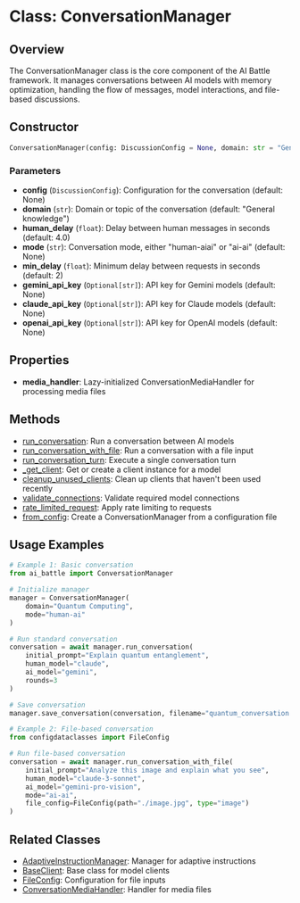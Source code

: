 # Class: ConversationManager

## Overview

The ConversationManager class is the core component of the AI Battle framework. It manages conversations between AI models with memory optimization, handling the flow of messages, model interactions, and file-based discussions.

## Constructor

```python
ConversationManager(config: DiscussionConfig = None, domain: str = "General knowledge", human_delay: float = 4.0, mode: str = None, min_delay: float = 2, gemini_api_key: Optional[str] = None, claude_api_key: Optional[str] = None, openai_api_key: Optional[str] = None)
```

### Parameters

- **config** (`DiscussionConfig`): Configuration for the conversation (default: None)
- **domain** (`str`): Domain or topic of the conversation (default: "General knowledge")
- **human_delay** (`float`): Delay between human messages in seconds (default: 4.0)
- **mode** (`str`): Conversation mode, either "human-aiai" or "ai-ai" (default: None)
- **min_delay** (`float`): Minimum delay between requests in seconds (default: 2)
- **gemini_api_key** (`Optional[str]`): API key for Gemini models (default: None)
- **claude_api_key** (`Optional[str]`): API key for Claude models (default: None)
- **openai_api_key** (`Optional[str]`): API key for OpenAI models (default: None)

## Properties

- **media_handler**: Lazy-initialized ConversationMediaHandler for processing media files

## Methods

- [run_conversation](conversation_manager_run_conversation.md): Run a conversation between AI models
- [run_conversation_with_file](conversation_manager_run_conversation_with_file.md): Run a conversation with a file input
- [run_conversation_turn](conversation_manager_run_conversation_turn.md): Execute a single conversation turn
- [_get_client](conversation_manager__get_client.md): Get or create a client instance for a model
- [cleanup_unused_clients](conversation_manager_cleanup_unused_clients.md): Clean up clients that haven't been used recently
- [validate_connections](conversation_manager_validate_connections.md): Validate required model connections
- [rate_limited_request](conversation_manager_rate_limited_request.md): Apply rate limiting to requests
- [from_config](conversation_manager_from_config.md): Create a ConversationManager from a configuration file

## Usage Examples

```python
# Example 1: Basic conversation
from ai_battle import ConversationManager

# Initialize manager
manager = ConversationManager(
    domain="Quantum Computing",
    mode="human-ai"
)

# Run standard conversation
conversation = await manager.run_conversation(
    initial_prompt="Explain quantum entanglement",
    human_model="claude",
    ai_model="gemini",
    rounds=3
)

# Save conversation
manager.save_conversation(conversation, filename="quantum_conversation.html")

# Example 2: File-based conversation
from configdataclasses import FileConfig

# Run file-based conversation
conversation = await manager.run_conversation_with_file(
    initial_prompt="Analyze this image and explain what you see",
    human_model="claude-3-sonnet",
    ai_model="gemini-pro-vision",
    mode="ai-ai",
    file_config=FileConfig(path="./image.jpg", type="image")
)
```

## Related Classes

- [AdaptiveInstructionManager](adaptive_instructions.md): Manager for adaptive instructions
- [BaseClient](../model_clients/base_client.md): Base class for model clients
- [FileConfig](../configuration/config_classes.md): Configuration for file inputs
- [ConversationMediaHandler](../file_handling/media_handler.md): Handler for media files